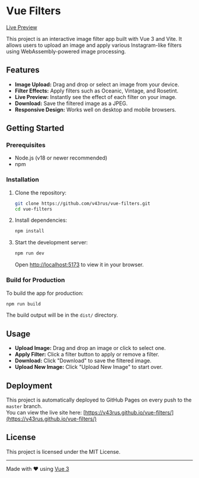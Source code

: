 # Vue Filters

[Live Preview](https://v43rus.github.io/vue-filters/)

This project is an interactive image filter app built with Vue 3 and Vite. It allows users to upload an image and apply various Instagram-like filters using WebAssembly-powered image processing.

## Features

- **Image Upload:** Drag and drop or select an image from your device.
- **Filter Effects:** Apply filters such as Oceanic, Vintage, and Rosetint.
- **Live Preview:** Instantly see the effect of each filter on your image.
- **Download:** Save the filtered image as a JPEG.
- **Responsive Design:** Works well on desktop and mobile browsers.

## Getting Started

### Prerequisites

- Node.js (v18 or newer recommended)
- npm

### Installation

1. Clone the repository:
   ```sh
   git clone https://github.com/v43rus/vue-filters.git
   cd vue-filters
   ```

2. Install dependencies:
   ```sh
   npm install
   ```

3. Start the development server:
   ```sh
   npm run dev
   ```
   Open [http://localhost:5173](http://localhost:5173) to view it in your browser.

### Build for Production

To build the app for production:
```sh
npm run build
```
The build output will be in the `dist/` directory.

## Usage

- **Upload Image:** Drag and drop an image or click to select one.
- **Apply Filter:** Click a filter button to apply or remove a filter.
- **Download:** Click "Download" to save the filtered image.
- **Upload New Image:** Click "Upload New Image" to start over.

## Deployment

This project is automatically deployed to GitHub Pages on every push to the `master` branch.  
You can view the live site here: [https://v43rus.github.io/vue-filters/](https://v43rus.github.io/vue-filters/)

## License

This project is licensed under the MIT License.

---

Made with ❤️ using [Vue 3](https://vuejs.org/)